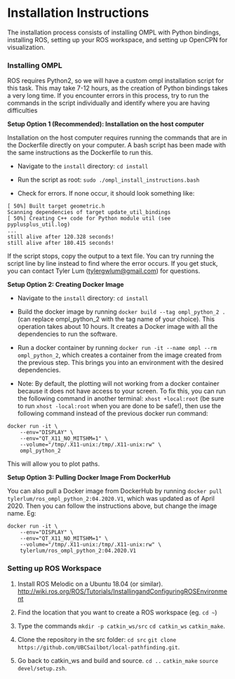 # Installation Instructions

The installation process consists of installing OMPL with Python bindings, installing ROS, setting up your ROS workspace, and setting up OpenCPN for visualization.
### Installing OMPL

ROS requires Python2, so we will have a custom ompl installation script for this task. This may take 7-12 hours, as the creation of Python bindings takes a very long time. If you encounter errors in this process, try to run the commands in the script individually and identify where you are having difficulties

__Setup Option 1 (Recommended): Installation on the host computer__

Installation on the host computer requires running the commands that are in the Dockerfile directly on your computer. A bash script has been made with the same instructions as the Dockerfile to run this.

* Navigate to the `install` directory: `cd install`

* Run the script as root: `sudo ./ompl_install_instructions.bash`

* Check for errors. If none occur, it should look something like:

```
[ 50%] Built target geometric.h
Scanning dependencies of target update_util_bindings
[ 50%] Creating C++ code for Python module util (see pyplusplus_util.log)
...
still alive after 120.328 seconds!
still alive after 180.415 seconds!
```

If the script stops, copy the output to a text file. You can try running the script line by line instead to find where the error occurs. If you get stuck, you can contact Tyler Lum (tylergwlum@gmail.com) for questions.

__Setup Option 2: Creating Docker Image__

* Navigate to the `install` directory: `cd install`

* Build the docker image by running `docker build --tag ompl_python_2 .` (can replace ompl_python_2 with the tag name of your choice). This operation takes about 10 hours. It creates a Docker image with all the dependencies to run the software.

* Run a docker container by running `docker run -it --name ompl --rm ompl_python_2`, which creates a container from the image created from the previous step. This brings you into an environment with the desired dependencies.

* Note: By default, the plotting will not working from a docker container because it does not have access to your screen. To fix this, you can run the following command in another terminal: `xhost +local:root` (be sure to run `xhost -local:root` when you are done to be safe!), then use the following command instead of the previous docker run command:

```
docker run -it \
    --env="DISPLAY" \
    --env="QT_X11_NO_MITSHM=1" \
    --volume="/tmp/.X11-unix:/tmp/.X11-unix:rw" \
    ompl_python_2
```

This will allow you to plot paths.

__Setup Option 3: Pulling Docker Image From DockerHub__

You can also pull a Docker image from DockerHub by running `docker pull tylerlum/ros_ompl_python_2:04.2020.V1`, which was updated as of April 2020. Then you can follow the instructions above, but change the image name. Eg:

```
docker run -it \
    --env="DISPLAY" \
    --env="QT_X11_NO_MITSHM=1" \
    --volume="/tmp/.X11-unix:/tmp/.X11-unix:rw" \
    tylerlum/ros_ompl_python_2:04.2020.V1
```


### Setting up ROS Workspace

1. Install ROS Melodic on a Ubuntu 18.04 (or similar). http://wiki.ros.org/ROS/Tutorials/InstallingandConfiguringROSEnvironment

2. Find the location that you want to create a ROS workspace (eg. `cd ~`)

3. Type the commands `mkdir -p catkin_ws/src` `cd catkin_ws` `catkin_make`.

4. Clone the repository in the src folder: `cd src` `git clone https://github.com/UBCSailbot/local-pathfinding.git`. 

5. Go back to catkin_ws and build and source. `cd ..` `catkin_make` `source devel/setup.zsh`.


